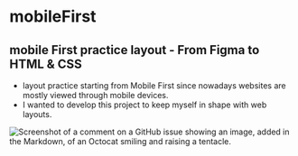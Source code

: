 # mobileFirst

## mobile First practice layout - From Figma to HTML &amp; CSS
- layout practice starting from Mobile First since nowadays websites are mostly viewed through mobile devices.
- I wanted to develop this project to keep myself in shape with web layouts. 

![Screenshot of a comment on a GitHub issue showing an image, added in the Markdown, of an Octocat smiling and raising a tentacle.](https://myoctocat.com/assets/images/base-octocat.svg)
